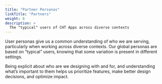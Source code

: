 ```yaml
---
title: "Partner Personas"
linkTitle: "Partners"
weight: 8
description: >
  The "typical" users of CHT Apps across diverse contexts
---
```


User personas give us a common understanding of who we are serving, particularly when working across diverse contexts. Our global personas are based on “typical” users, knowing that some variation is present in different settings.

Being explicit about who are we designing with and for, and understanding what’s important to them helps us prioritize features, make better design decisions, and optimize impact.
